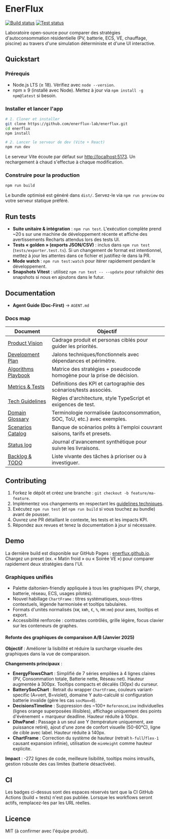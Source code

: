 # EnerFlux

[![Build status](https://img.shields.io/badge/build-TODO-lightgrey)](#ci)
[![Test status](https://img.shields.io/badge/tests-TODO-lightgrey)](#ci)

Laboratoire open-source pour comparer des stratégies d'autoconsommation résidentielle (PV, batterie, ECS, VE, chauffage, piscine) au travers d'une simulation déterministe et d'une UI interactive.

## Quickstart

### Prérequis
- Node.js LTS (≥ 18). Vérifiez avec `node --version`.
- npm ≥ 9 (installé avec Node). Mettez à jour via `npm install -g npm@latest` si besoin.

### Installer et lancer l'app
```bash
# 1. Cloner et installer
git clone https://github.com/enerflux-lab/enerflux.git
cd enerflux
npm install

# 2. Lancer le serveur de dev (Vite + React)
npm run dev
```
Le serveur Vite écoute par défaut sur [http://localhost:5173](http://localhost:5173). Un rechargement à chaud s'effectue à chaque modification.

### Construire pour la production
```bash
npm run build
```
Le bundle optimisé est généré dans `dist/`. Servez-le via `npm run preview` ou votre serveur statique préféré.

## Run tests
- **Suite unitaire & intégration** : `npm run test`. L'exécution complète prend ~20 s sur une machine de développement récente et affiche des avertissements Recharts attendus lors des tests UI.
- **Tests « golden » (exports JSON/CSV)** : inclus dans `npm run test` (`tests/exporter.test.ts`). Si un changement de format est intentionnel, mettez à jour les attentes dans ce fichier et justifiez-le dans la PR.
- **Mode watch** : `npm run test:watch` pour itérer rapidement pendant le développement.
- **Snapshots Vitest** : utilisez `npm run test -- --update` pour rafraîchir des snapshots si nous en ajoutons dans le futur.

## Documentation
- **Agent Guide (Doc-First)** → `AGENT.md`

### Docs map
| Document | Objectif |
| --- | --- |
| [Product Vision](Docs/product_vision.md) | Cadrage produit et personas ciblés pour guider les priorités. |
| [Development Plan](Docs/development_plan.md) | Jalons techniques/fonctionnels avec dépendances et périmètre. |
| [Algorithms Playbook](Docs/algorithms_playbook.md) | Matrice des stratégies + pseudocode homogène pour la prise de décision. |
| [Metrics & Tests](Docs/metrics_and_tests.md) | Définitions des KPI et cartographie des scénarios/tests associés. |
| [Tech Guidelines](Docs/tech_guidelines.md) | Règles d'architecture, style TypeScript et exigences de test. |
| [Domain Glossary](Docs/domain_glossary.md) | Terminologie normalisée (autoconsommation, SOC, ToU, etc.) avec exemples. |
| [Scenarios Catalog](Docs/scenarios_catalog) | Banque de scénarios prêts à l'emploi couvrant saisons, tarifs et presets. |
| [Status log](Docs/status.md) | Journal d'avancement synthétique pour suivre les livraisons. |
| [Backlog & TODO](Docs/todo.md) | Liste vivante des tâches à prioriser ou à investiguer. |

## Contributing
1. Forkez le dépôt et créez une branche : `git checkout -b feature/ma-feature`.
2. Implémentez vos changements en respectant les [guidelines techniques](Docs/tech_guidelines.md).
3. Exécutez `npm run test` (et `npm run build` si vous touchez au bundle) avant de pousser.
4. Ouvrez une PR détaillant le contexte, les tests et les impacts KPI.
5. Répondez aux revues et tenez la documentation à jour si nécessaire.

## Demo
La dernière build est disponible sur GitHub Pages : [enerflux.github.io](https://enerflux.github.io/). Chargez un preset (ex. « Matin froid » ou « Soirée VE ») pour comparer rapidement deux stratégies dans l'UI.

### Graphiques unifiés
- Palette daltonien-friendly appliquée à tous les graphiques (PV, charge, batterie, réseau, ECS, usages pilotés).
- Nouvel habillage `ChartFrame` : titres systématiques, sous-titres contextuels, légende harmonisée et tooltips tabulaires.
- Formats d'unités normalisés (`kW`, `kWh`, `€`, `%`, `HH:mm`) pour axes, tooltips et export.
- Accessibilité renforcée : contrastes contrôlés, grille légère, focus clavier sur les conteneurs de graphes.

#### Refonte des graphiques de comparaison A/B (Janvier 2025)
**Objectif** : Améliorer la lisibilité et réduire la surcharge visuelle des graphiques dans la vue de comparaison.

**Changements principaux** :
- **EnergyFlowsChart** : Simplifié de 7 séries empilées à 4 lignes claires (PV, Consommation totale, Batterie nette, Réseau net). Hauteur augmentée à 300px. Tooltips compacts et décalés (30px) du curseur.
- **BatterySocChart** : Retrait du wrapper `ChartFrame`, couleurs variant-specific (A=vert, B=violet), domaine Y auto-calculé si configuration batterie invalide (gère les cas `socMax=0`).
- **DecisionsTimeline** : Suppression des ~100+ `ReferenceLine` individuelles (lignes orange superposées illisibles), affichage uniquement des points d'événement + marqueur deadline. Hauteur réduite à 100px.
- **DhwPanel** : Passage à un seul axe Y (température uniquement, axe puissance retiré), ajout d'une zone de confort visuelle (50-60°C), ligne de cible avec label. Hauteur réduite à 140px.
- **ChartFrame** : Correction du système de hauteur (retrait `h-full`/`flex-1` causant expansion infinie), utilisation de `minHeight` comme hauteur explicite.

**Impact** : -272 lignes de code, meilleure lisibilité, tooltips moins intrusifs, gestion robuste des cas limites (batterie désactivée).

## CI
Les badges ci-dessus sont des espaces réservés tant que la CI GitHub Actions (build + tests) n'est pas publiée. Lorsque les workflows seront actifs, remplacez-les par les URL réelles.

## Licence
MIT (à confirmer avec l'équipe produit).
